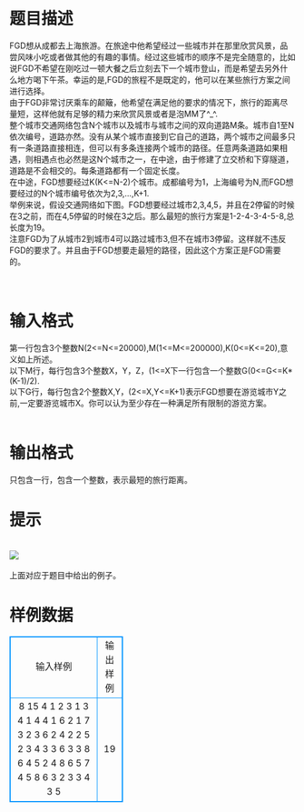# 

 
 # 题目描述 
<p>
FGD想从成都去上海旅游。在旅途中他希望经过一些城市并在那里欣赏风景，品尝风味小吃或者做其他的有趣的事情。经过这些城市的顺序不是完全随意的，比如说FGD不希望在刚吃过一顿大餐之后立刻去下一个城市登山，而是希望去另外什么地方喝下午茶。幸运的是,FGD的旅程不是既定的，他可以在某些旅行方案之间进行选择。<br>由于FGD非常讨厌乘车的颠簸，他希望在满足他的要求的情况下，旅行的距离尽量短，这样他就有足够的精力来欣赏风景或者是泡MM了^_^.<br>整个城市交通网络包含N个城市以及城市与城市之间的双向道路M条。城市自1至N依次编号，道路亦然。没有从某个城市直接到它自己的道路，两个城市之间最多只有一条道路直接相连，但可以有多条连接两个城市的路径。任意两条道路如果相遇，则相遇点也必然是这N个城市之一，在中途，由于修建了立交桥和下穿隧道，道路是不会相交的。每条道路都有一个固定长度。<br>在中途，FGD想要经过K(K<=N-2)个城市。成都编号为1，上海编号为N,而FGD想要经过的N个城市编号依次为2,3,…,K+1.<br>举例来说，假设交通网络如下图。FGD想要经过城市2,3,4,5，并且在2停留的时候在3之前，而在4,5停留的时候在3之后。那么最短的旅行方案是1-2-4-3-4-5-8,总长度为19。<br>注意FGD为了从城市2到城市4可以路过城市3,但不在城市3停留。这样就不违反FGD的要求了。并且由于FGD想要走最短的路径，因此这个方案正是FGD需要的。<br><br> <br></p> 

 
 # 输入格式 
<p>
第一行包含3个整数N(2<=N<=20000),M(1<=M<=200000),K(0<=K<=20),意义如上所述。<br>以下M行，每行包含3个整数X，Y，Z，(1<=X<Y<=N, 1<=Z=1000)表示城市X与Y之间有一条双向道路。你可以认为输入文件使得一定能自成都到上海以及任何FGD想要去的城市。<br>下一行包含一个整数G(0<=G<=K*(K-1)/2).<br>以下G行，每行包含2个整数X,Y，(2<=X,Y<=K+1)表示FGD想要在游览城市Y之前,一定要游览城市X。你可以认为至少存在一种满足所有限制的游览方案。<br><br></p> 

 
 # 输出格式 
<p>
只包含一行，包含一个整数，表示最短的旅行距离。<br></p> 

 
 # 提示 
<p>
<br><img border="0" src="/source/joyoi/tyvj-3553/img/aHR0cDovL3d3dy5qb3lvaS5jbi9wcm9ibGVtL3R5dmotMzU1My9wcm9ibGVtc19pbWFnZXMvMjM5Ni8xMDk3LmpwZw==.jpg"><br><br>上面对应于题目中给出的例子。<br></p> 
# 样例数据
<style>
        table,table tr th, table tr td { border:1px solid #0094ff; }
        table { width: 200px; min-height: 25px; line-height: 25px; text-align: center; border-collapse: collapse;}   
    </style>
<table>
	<tr>
		<td>输入样例</td>
		<td>输出样例</td>
	</tr>
<tr><td>8 15 4
1 2 3
1 3 4
1 4 4
1 6 2
1 7 3
2 3 6
2 4 2
2 5 2
3 4 3
3 6 3
3 8 6
4 5 2
4 8 6
5 7 4
5 8 6
3
2 3
3 4
3 5

</td><td>
19

</td></tr></table>
